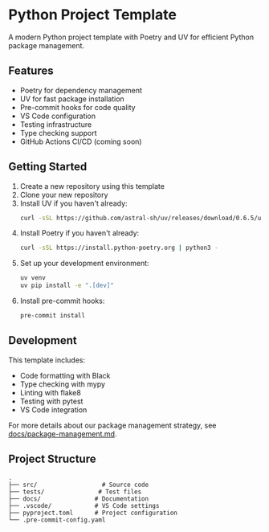 # Python Project Template

A modern Python project template with Poetry and UV for efficient Python package management.

## Features

- Poetry for dependency management
- UV for fast package installation
- Pre-commit hooks for code quality
- VS Code configuration
- Testing infrastructure
- Type checking support
- GitHub Actions CI/CD (coming soon)

## Getting Started

1. Create a new repository using this template
2. Clone your new repository
3. Install UV if you haven't already:
   ```bash
   curl -sSL https://github.com/astral-sh/uv/releases/download/0.6.5/uv-installer.sh | sh
   ```
4. Install Poetry if you haven't already:
   ```bash
   curl -sSL https://install.python-poetry.org | python3 -
   ```
5. Set up your development environment:
   ```bash
   uv venv
   uv pip install -e ".[dev]"
   ```
6. Install pre-commit hooks:
   ```bash
   pre-commit install
   ```

## Development

This template includes:

- Code formatting with Black
- Type checking with mypy
- Linting with flake8
- Testing with pytest
- VS Code integration

For more details about our package management strategy, see [docs/package-management.md](docs/package-management.md).

## Project Structure

```
.
├── src/                  # Source code
├── tests/               # Test files
├── docs/               # Documentation
├── .vscode/            # VS Code settings
├── pyproject.toml      # Project configuration
└── .pre-commit-config.yaml
```
